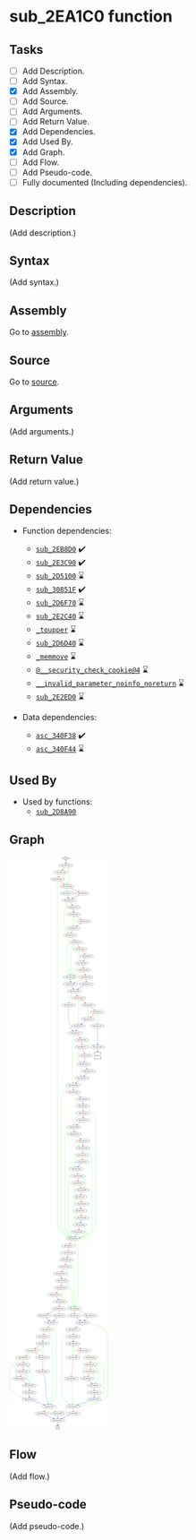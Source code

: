 # sub_2EA1C0 function

## Tasks

- [ ] Add Description.
- [ ] Add Syntax.
- [X] Add Assembly.
- [ ] Add Source.
- [ ] Add Arguments.
- [ ] Add Return Value.
- [X] Add Dependencies.
- [X] Add Used By.
- [X] Add Graph.
- [ ] Add Flow.
- [ ] Add Pseudo-code.
- [ ] Fully documented (Including dependencies).

## Description

(Add description.)

## Syntax

(Add syntax.)

## Assembly

Go to [assembly](../asm/sub_2EA1C0.asm).

## Source

Go to [source](../cc/sub_2EA1C0.cc).

## Arguments

(Add arguments.)

## Return Value

(Add return value.)

## Dependencies

* Function dependencies:
  * [`sub_2EB8D0`](sub_2EB8D0.md) ✔️
  * [`sub_2E3C90`](sub_2E3C90.md) ✔️
  * [`sub_2D5100`](sub_2D5100.md) ⌛
  * [`sub_30851F`](sub_30851F.md) ✔️
  * [`sub_2D6F70`](sub_2D6F70.md) ⌛
  * [`sub_2E2C40`](sub_2E2C40.md) ⌛
  * [`_toupper`](_toupper.md) ⌛
  * [`sub_2D6D40`](sub_2D6D40.md) ⌛
  * [`_memmove`](_memmove.md) ⌛
  * [`@__security_check_cookie@4`](@__security_check_cookie@4.md) ⌛
  * [`__invalid_parameter_noinfo_noreturn`](__invalid_parameter_noinfo_noreturn.md) ⌛
  * [`sub_2E2ED0`](sub_2E2ED0.md) ⌛

* Data dependencies:
  * [`asc_340F38`](asc_340F38.md) ✔️
  * [`asc_340F44`](asc_340F44.md) ⌛

## Used By

* Used by functions:
  * [`sub_2D8A90`](sub_2D8A90.md)

## Graph

![sub_2EA1C0 Graph](../svg/sub_2EA1C0.svg "sub_2EA1C0 Graph")

## Flow

(Add flow.)

## Pseudo-code

(Add pseudo-code.)


